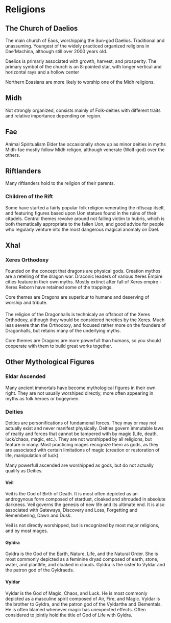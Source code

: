 # Religions

## The Church of Daelios

The main church of Eaos, worshipping the Sun-god Daelios.
Traditional and unassuming. 
Youngest of the widely practiced organized religions in Dae'Machina, although still over 2000 years old. 

Daelios is primarly associated with growth, harvest, and prosperity.
The primary symbol of the church is an 8-pointed star, with longer vertical and horizontal rays and a hollow center

Northern Eoasians are more likely to worship one of the Midh religions.

## Midh

Not strongly organized, consists mainly of Folk-deities with different traits and relative importance depending on region.

## Fae

Animal Spiritualism
Elder fae occasionally show up as minor deities in myths
Midh-fae mostly follow Midh religon, although venerate (Wolf-god) over the others.

## Riftlanders

Many riftlanders hold to the religion of their parents.

### Children of the Rift

Some have started a fairly popular folk religion venerating the riftscap itself, and featuring figures based upon Uon statues found in the ruins of their citadels.
Central themes revolve around not falling victim to hubris, which is both thematically appropriate to the fallen Uon, and good advice for people who regularly venture into the most dangerous magical anomaly on Dael.


## Xhal

### Xeres Orthodoxy

Founded on the concept that dragons are physical gods.
Creation mythos are a retelling of the dragon war. Draconic leaders of various Xeres Empire cities feature in their own myths.
Mostly extinct after fall of Xeres empire - Xeres Reborn have retained some of the trappings.

Core themes are Dragons are superiour to humans and deserving of worship and tribute.

#### 

The religion of the Dragonhalls is technicaly an offshoot of the Xeres Orthodoxy, although they would be considered heretics by the Xeres.
Much less severe than the Orthodoxy, and focused rather more on the founders of Dragonhalls, but retains many of the underlying myths.

Core themes are Dragons are more powerfull than humans, so you should cooperate with them to build great works together.

## Other Mythological Figures

### Eldar Ascended

Many ancient immortals have become mythological figures in their own right.
They are not usually worshiped directly, more often appearing in myths as folk heroes or bogeymen.

### Deities

Deities are personifications of fundamenal forces. They may or may not actually exist and never manifest physically. Deities govern immutable laws of reality and forces that cannot be tampered with by magic 
(Life, death, luck/chaos, magic, etc.).
They are not worshipped by all religions, but feature in many. Most practicing mages recognize them as gods, as they are associated with certain limitations of magic (creation or restoration of life, manipulation of luck).

Many powerfull ascended are worshipped as gods, but do not actually qualify as Deities.

#### Veil
Veil is the God of Birth of Death. It is most often depicted as an androgynous form composed of stardust, cloaked and shrouded in absolute darkness.
Veil governs the genesis of new life and its ultimate end. It is also associated with Gateways, Discovery and Loss, Forgetting and Remembering, Dawn and Dusk.

Veil is not directly worshipped, but is recognized by most major religions, and by most mages.

#### Gyldra
Gyldra is the God of the Earth, Nature, Life, and the Natural Order. She is most commonly depicted as a feminine dryad composed of earth, stone, water, and plantlife, and cloaked in clouds. 
Gyldra is the sister to Vyldar and the patron god of the Gyldraeds.

#### Vyldar
Vyldar is the God of Magic, Chaos, and Luck. He is most commonly depicted as a masculine spirit composed of Air, Fire, and Magic. Vyldar is the brother to Gyldra, and the patron god of the Vyldarthe and Elementals. 
He is often blamed whenever magic has unexpected effects. Often considered to jointly hold the title of God of Life with Gyldra.